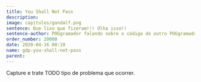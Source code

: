 ```yaml
---
title: You Shall Not Pass
description: 
image: capitulos/gandalf.png
sentence: Que lixo que fizeram!!! Olha isso!!
sentence-author: POGgramador falando sobre o código de outro POGgramador
order_number: 20000
date: 2020-04-16 00:19
name: gdp-you-shall-not-pass
parent:
---
```

Capture e trate TODO tipo de problema que ocorrer.
